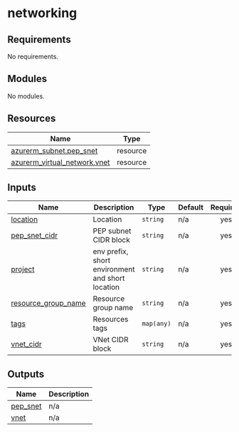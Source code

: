 # networking

<!-- BEGIN_TF_DOCS -->
## Requirements

No requirements.

## Modules

No modules.

## Resources

| Name | Type |
|------|------|
| [azurerm_subnet.pep_snet](https://registry.terraform.io/providers/hashicorp/azurerm/latest/docs/resources/subnet) | resource |
| [azurerm_virtual_network.vnet](https://registry.terraform.io/providers/hashicorp/azurerm/latest/docs/resources/virtual_network) | resource |

## Inputs

| Name | Description | Type | Default | Required |
|------|-------------|------|---------|:--------:|
| <a name="input_location"></a> [location](#input\_location) | Location | `string` | n/a | yes |
| <a name="input_pep_snet_cidr"></a> [pep\_snet\_cidr](#input\_pep\_snet\_cidr) | PEP subnet CIDR block | `string` | n/a | yes |
| <a name="input_project"></a> [project](#input\_project) | env prefix, short environment and short location | `string` | n/a | yes |
| <a name="input_resource_group_name"></a> [resource\_group\_name](#input\_resource\_group\_name) | Resource group name | `string` | n/a | yes |
| <a name="input_tags"></a> [tags](#input\_tags) | Resources tags | `map(any)` | n/a | yes |
| <a name="input_vnet_cidr"></a> [vnet\_cidr](#input\_vnet\_cidr) | VNet CIDR block | `string` | n/a | yes |

## Outputs

| Name | Description |
|------|-------------|
| <a name="output_pep_snet"></a> [pep\_snet](#output\_pep\_snet) | n/a |
| <a name="output_vnet"></a> [vnet](#output\_vnet) | n/a |
<!-- END_TF_DOCS -->
